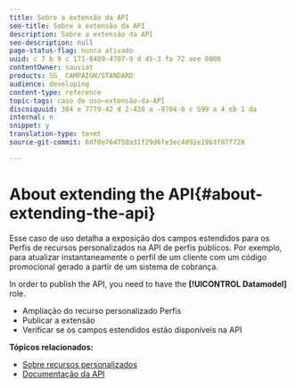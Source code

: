 ```yaml
---
title: Sobre a extensão da API
seo-title: Sobre a extensão da API
description: Sobre a extensão da API
seo-description: null
page-status-flag: nunca ativado
uuid: c 7 b 9 c 171-0409-4707-9 d 45-3 fa 72 aee 8008
contentOwner: sauviat
products: SG_ CAMPAIGN/STANDARD
audience: developing
content-type: reference
topic-tags: caso de uso—extensão-da-API
discoiquuid: 304 e 7779-42 d 2-430 a -9704-8 c 599 a 4 eb 1 da
internal: n
snippet: y
translation-type: tm+mt
source-git-commit: 6df0e764750a31f29d6fe3ec4d92e19b3f07f728

---
```



# About extending the API{#about-extending-the-api}

Esse caso de uso detalha a exposição dos campos estendidos para os Perfis de recursos personalizados na API de perfis públicos. Por exemplo, para atualizar instantaneamente o perfil de um cliente com um código promocional gerado a partir de um sistema de cobrança.

In order to publish the API, you need to have the **[!UICONTROL Datamodel]** role.

* Ampliação do recurso personalizado Perfis
* Publicar a extensão
* Verificar se os campos estendidos estão disponíveis na API

**Tópicos relacionados:**

* [Sobre recursos personalizados](../../developing/using/data-model-concepts.md)
* [Documentação da API](https://docs.campaign.adobe.com/doc/standard/en/api/ACS_API.html)

